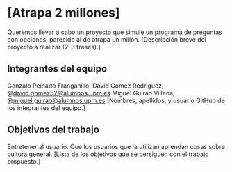 # [Atrapa 2 millones]
Queremos llevar a cabo un proyecto que simule un programa de preguntas con opciones, parecido al de atrapa un millón.
[Descripción breve del proyecto a realizar (2-3 frases).]

## Integrantes del equipo
Gonzalo Peinado Franganillo,
David Gomez Rodriguez, @david.gomez52@alumnos.upm.es
Miguel Guirao Villena, @miguel.guirao@alumnos.upm.es
[Nombres, apellidos, y usuario GitHub de los integrantes del equipo.]

## Objetivos del trabajo
Entretener al usuario.
Que los usuarios que la utilizan aprendan cosas sobre cultura general.
[Lista de los objetivos que se persiguen con el trabajo propuesto.]
